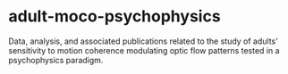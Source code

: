 # adult-moco-psychophysics

Data, analysis, and associated publications related to the study of adults' sensitivity to motion coherence modulating optic flow patterns tested in a psychophysics paradigm.